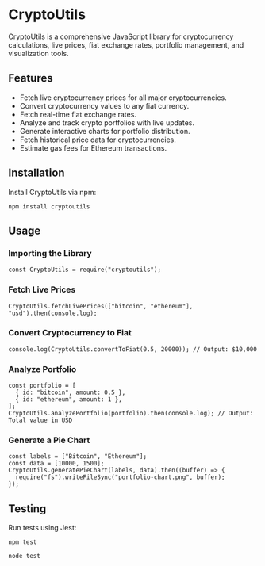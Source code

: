 
# CryptoUtils

CryptoUtils is a comprehensive JavaScript library for cryptocurrency calculations, live prices, fiat exchange rates, portfolio management, and visualization tools.

## Features

- Fetch live cryptocurrency prices for all major cryptocurrencies.
- Convert cryptocurrency values to any fiat currency.
- Fetch real-time fiat exchange rates.
- Analyze and track crypto portfolios with live updates.
- Generate interactive charts for portfolio distribution.
- Fetch historical price data for cryptocurrencies.
- Estimate gas fees for Ethereum transactions.

## Installation

Install CryptoUtils via npm:

```
npm install cryptoutils
```

## Usage

### Importing the Library

```
const CryptoUtils = require("cryptoutils");
```

### Fetch Live Prices

```
CryptoUtils.fetchLivePrices(["bitcoin", "ethereum"], "usd").then(console.log);
```

### Convert Cryptocurrency to Fiat

```
console.log(CryptoUtils.convertToFiat(0.5, 20000)); // Output: $10,000
```

### Analyze Portfolio

```
const portfolio = [
  { id: "bitcoin", amount: 0.5 },
  { id: "ethereum", amount: 1 },
];
CryptoUtils.analyzePortfolio(portfolio).then(console.log); // Output: Total value in USD
```

### Generate a Pie Chart

```
const labels = ["Bitcoin", "Ethereum"];
const data = [10000, 1500];
CryptoUtils.generatePieChart(labels, data).then((buffer) => {
  require("fs").writeFileSync("portfolio-chart.png", buffer);
});
```

## Testing

Run tests using Jest:

```
npm test
```

```
node test
```


